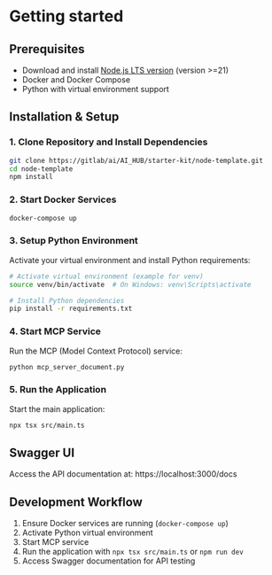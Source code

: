 # Getting started

## Prerequisites

- Download and install [Node.js LTS version](https://nodejs.org/en/download/) (version >=21)
- Docker and Docker Compose
- Python with virtual environment support

## Installation & Setup

### 1. Clone Repository and Install Dependencies

```bash
git clone https://gitlab/ai/AI_HUB/starter-kit/node-template.git
cd node-template
npm install
```

### 2. Start Docker Services

```bash
docker-compose up
```

### 3. Setup Python Environment

Activate your virtual environment and install Python requirements:

```bash
# Activate virtual environment (example for venv)
source venv/bin/activate  # On Windows: venv\Scripts\activate

# Install Python dependencies
pip install -r requirements.txt
```

### 4. Start MCP Service

Run the MCP (Model Context Protocol) service:

```bash
python mcp_server_document.py
```

### 5. Run the Application

Start the main application:

```bash
npx tsx src/main.ts
```


## Swagger UI

Access the API documentation at: https://localhost:3000/docs

## Development Workflow

1. Ensure Docker services are running (`docker-compose up`)
2. Activate Python virtual environment
3. Start MCP service
4. Run the application with `npx tsx src/main.ts` or `npm run dev`
5. Access Swagger documentation for API testing